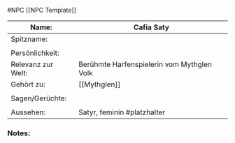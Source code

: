 #NPC [[NPC Template]]

| Name:              | Cafia Saty                                 |
| ------------------ | ------------------------------------------ |
| Spitzname:         |                                            |
|                    |                                            |
| Persönlichkeit:    |                                            |
| Relevanz zur Welt: | Berühmte Harfenspielerin vom Mythglen Volk |
| Gehört zu:         | [[Mythglen]]                      |
|                    |                                            |
| Sagen/Gerüchte:    |                                            |
|                    |                                            |
| Aussehen:          | Satyr, feminin #platzhalter                |
### Notes:
